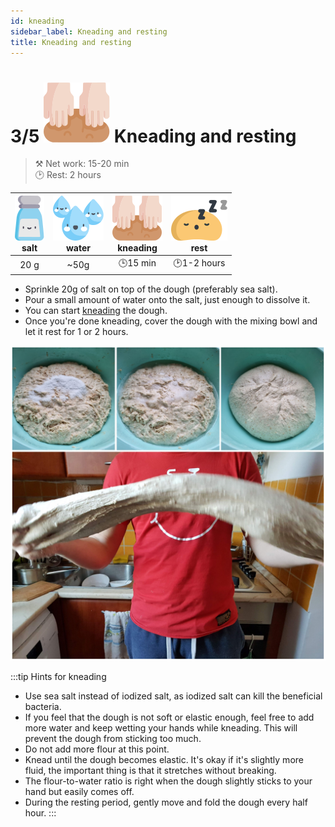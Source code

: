 ```yaml
---
id: kneading
sidebar_label: Kneading and resting
title: Kneading and resting
---
```


# 3/5 ![a](/img/icons/knead_48px.svg) Kneading and resting
>⚒️ Net work: 15-20 min  
>🕑 Rest: 2 hours

|![salt](/img/icons/so_36px.svg "salt")<br/>salt|![water](/img/icons/viz_36px.svg "water") <br/>water|![knead](/img/icons/knead_36px.svg "kneading")<br/>kneading|![rest](/img/icons/dough_sleeps_36px.svg "resting")<br/>rest|
|:---:|:---:|:---:|:---:|
|20 g|~50g|🕒15 min|🕑1-2 hours|

- Sprinkle 20g of salt on top of the dough (preferably sea salt).
- Pour a small amount of water onto the salt, just enough to dissolve it.
- You can start [kneading](https://www.instagram.com/p/BvQcmf6FzwN/) the dough. 
- Once you're done kneading, cover the dough with the mixing bowl and let it rest for 1 or 2 hours.

![knead](/img/photos/knead.jpg "salt + water + kneading")

:::tip Hints for kneading
- Use sea salt instead of iodized salt, as iodized salt can kill the beneficial bacteria.
- If you feel that the dough is not soft or elastic enough, feel free to add more water and keep wetting your hands while kneading. This will prevent the dough from sticking too much.
- Do not add more flour at this point.
- Knead until the dough becomes elastic. It's okay if it's slightly more fluid, the important thing is that it stretches without breaking.
- The flour-to-water ratio is right when the dough slightly sticks to your hand but easily comes off.
- During the resting period, gently move and fold the dough every half hour.
:::
